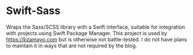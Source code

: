 # Swift-Sass

Wraps the Sass/SCSS library with a Swift interface, suitable for integration with projects using Swift Package Manager. This project is used by https://bzamayo.com but is otherwise not battle-tested. I do not have plans to maintain it in ways that are not required by the blog.
